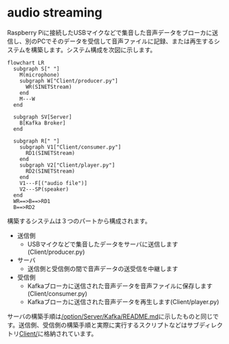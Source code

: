 # audio streaming

Raspberry Piに接続したUSBマイクなどで集音した音声データをブローカに送信し、別のPCでそのデータを受信して音声ファイルに記録、または再生するシステムを構築します。システム構成を次図に示します。

```mermaid
flowchart LR
  subgraph S[" "]
    M(microphone)
    subgraph W["Client/producer.py"]
      WR(SINETStream)
    end
    M---W
  end

  subgraph SV[Server]
    B[Kafka Broker]
  end

  subgraph R[" "]
    subgraph V1["Client/consumer.py"]
      RD1(SINETStream)
    end
    subgraph V2["Client/player.py"]
      RD2(SINETStream)
    end
    V1---F[("audio file")]
    V2---SP(speaker)
  end
  WR==>B==>RD1
  B==>RD2
```

構築するシステムは３つのパートから構成されます。

* 送信側
  * USBマイクなどで集音したデータをサーバに送信します(Client/producer.py)
* サーバ
  * 送信側と受信側の間で音声データの送受信を中継します
* 受信側
  * Kafkaブローカに送信された音声データを音声ファイルに保存します(Client/consumer.py)
  * Kafkaブローカに送信された音声データを再生します(Client/player.py)

サーバの構築手順は[/option/Server/Kafka/README.md](../option/Server/Kafka/README.md)に示したものと同じです。送信側、受信側の構築手順と実際に実行するスクリプトなどはサブディレクトリ[Client/](./Client/)に格納されています。
